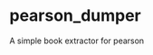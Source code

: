# pearson_dumper

<!--

#field

#groups
Tools

#languages
Python

#frames and libs

-->

A simple book extractor for pearson
